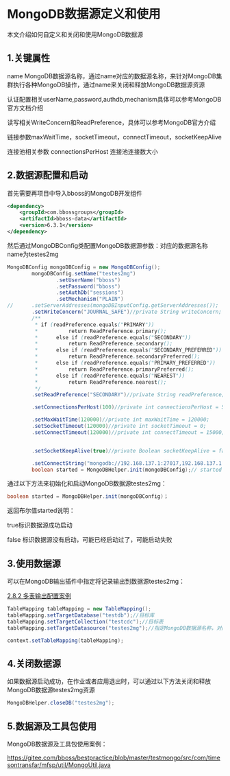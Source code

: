 # MongoDB数据源定义和使用

本文介绍如何自定义和关闭和使用MongoDB数据源

## 1.关键属性

name   MongoDB数据源名称，通过name对应的数据源名称，来针对MongoDB集群执行各种MongoDB操作，通过name来关闭和释放MongoDB数据源资源

认证配置相关userName,password,authdb,mechanism具体可以参考MongoDB官方文档介绍

读写相关WriteConcern和ReadPreference，具体可以参考MongoDB官方介绍

链接参数maxWaitTime，socketTimeout，connectTimeout，socketKeepAlive

连接池相关参数 connectionsPerHost  连接池连接数大小

## 2.数据源配置和启动

首先需要再项目中导入bboss的MongoDB开发组件

```xml
<dependency>
    <groupId>com.bbossgroups</groupId>
    <artifactId>bboss-data</artifactId>
    <version>6.3.1</version>
</dependency>
```

然后通过MongoDBConfig类配置MongoDB数据源参数：对应的数据源名称name为testes2mg

```java
MongoDBConfig mongoDBConfig = new MongoDBConfig();
		mongoDBConfig.setName("testes2mg")
				.setUserName("bboss")
				.setPassword("bboss")
				.setAuthDb("sessions")
				.setMechanism("PLAIN")
//		.setServerAddresses(mongoDBInputConfig.getServerAddresses());
		.setWriteConcern("JOURNAL_SAFE")//private String writeConcern;
		/**
		 * if (readPreference.equals("PRIMARY"))
		 * 			return ReadPreference.primary();
		 * 		else if (readPreference.equals("SECONDARY"))
		 * 			return ReadPreference.secondary();
		 * 		else if (readPreference.equals("SECONDARY_PREFERRED"))
		 * 			return ReadPreference.secondaryPreferred();
		 * 		else if (readPreference.equals("PRIMARY_PREFERRED"))
		 * 			return ReadPreference.primaryPreferred();
		 * 		else if (readPreference.equals("NEAREST"))
		 * 			return ReadPreference.nearest();
		 */
		.setReadPreference("SECONDARY")//private String readPreference;

		.setConnectionsPerHost(100)//private int connectionsPerHost = 50;

		.setMaxWaitTime(120000)//private int maxWaitTime = 120000;
		.setSocketTimeout(120000)//private int socketTimeout = 0;
		.setConnectTimeout(120000)//private int connectTimeout = 15000;


		.setSocketKeepAlive(true)//private Boolean socketKeepAlive = false;

		.setConnectString("mongodb://192.168.137.1:27017,192.168.137.1:27018,192.168.137.1:27019/?replicaSet=rs0");
		boolean started = MongoDBHelper.init(mongoDBConfig);// started true标识数据源成功启动，false 标识数据源没有启动，可能已经启动过了，可能启动失败
```

通过以下方法来初始化和启动MongoDB数据源testes2mg：

```java
boolean started = MongoDBHelper.init(mongoDBConfig)；
```

返回布尔值started说明：

 true标识数据源成功启动

false 标识数据源没有启动，可能已经启动过了，可能启动失败

## 3.使用数据源

可以在MongoDB输出插件中指定将记录输出到数据源testes2mg：

[2.8.2 多表输出配置案例](https://esdoc.bbossgroups.com/#/datatran-plugins?id=_282-多表输出配置案例)

```java
TableMapping tableMapping = new TableMapping();
tableMapping.setTargetDatabase("testdb");//目标库
tableMapping.setTargetCollection("testcdc");//目标表
tableMapping.setTargetDatasource("testes2mg");//指定MongoDB数据源名称，对应一个MongoDB集群

context.setTableMapping(tableMapping);
```

## 4.关闭数据源

如果数据源启动成功，在作业或者应用退出时，可以通过以下方法关闭和释放MongoDB数据源testes2mg资源

```java
MongoDBHelper.closeDB("testes2mg");
```

## 5.数据源及工具包使用

MongoDB数据源及工具包使用案例：

https://gitee.com/bboss/bestpractice/blob/master/testmongo/src/com/timesontransfar/mfsp/util/MongoUtil.java